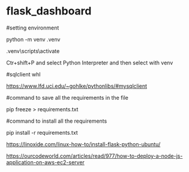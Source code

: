 # flask_dashboard

#setting environment

python -m venv .venv

.venv\scripts\activate

Ctr+shift+P and select Python Interpreter and then select with venv

#sqlclient whl

https://www.lfd.uci.edu/~gohlke/pythonlibs/#mysqlclient

#command to save all the requirements in the file

pip freeze > requirements.txt

#command to install all the requirements

pip install -r requirements.txt

https://linoxide.com/linux-how-to/install-flask-python-ubuntu/

https://ourcodeworld.com/articles/read/977/how-to-deploy-a-node-js-application-on-aws-ec2-server
